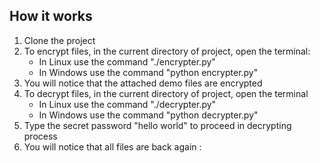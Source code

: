 

## How it works
1. Clone the project
2. To encrypt files, in the current directory of project, open the terminal:
    - In Linux use the command "./encrypter.py"
    - In Windows use the command "python encrypter.py"
3. You will notice that the attached demo files are encrypted
4. To decrypt files, in the current directory of project, open the terminal
    - In Linux use the command "./decrypter.py"
    - In Windows use the command "python decrypter.py"
5. Type the secret password "hello world" to proceed in decrypting process
6. You will notice that all files are back again :
